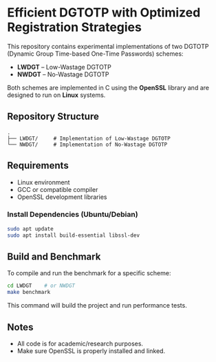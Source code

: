 # Efficient DGTOTP with Optimized Registration Strategies


This repository contains experimental implementations of two DGTOTP (Dynamic Group Time-based One-Time Passwords) schemes:

- **LWDGT** – Low-Wastage DGTOTP
- **NWDGT** – No-Wastage DGTOTP

Both schemes are implemented in C using the **OpenSSL** library and are designed to run on **Linux** systems.

## Repository Structure

```
.
├── LWDGT/     # Implementation of Low-Wastage DGTOTP
└── NWDGT/     # Implementation of No-Wastage DGTOTP
```

## Requirements

- Linux environment
- GCC or compatible compiler
- OpenSSL development libraries

### Install Dependencies (Ubuntu/Debian)

```bash
sudo apt update
sudo apt install build-essential libssl-dev
```

## Build and Benchmark

To compile and run the benchmark for a specific scheme:

```bash
cd LWDGT    # or NWDGT
make benchmark
```

This command will build the project and run performance tests.

## Notes

- All code is for academic/research purposes.
- Make sure OpenSSL is properly installed and linked.
